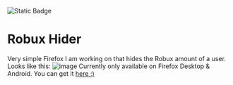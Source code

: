 ![Static Badge](https://api.hyper-tech.ch/badges/v1/firefox-addon)
# Robux Hider
Very simple Firefox I am working on that hides the Robux amount of a user. Looks like this:
![image](https://github.com/user-attachments/assets/77069c9e-a495-47d3-8ab3-4019b6a3bb7f)
Currently only available on Firefox Desktop & Android. You can get it [here :)](https://addons.mozilla.org/en-US/firefox/addon/robux-hider/)
